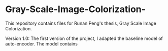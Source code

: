# Gray-Scale-Image-Colorization-
This repository contains files for Runan Peng's thesis, Gray Scale Image Colorization.

Version 1.0:
The first version of the project, I adapted the baseline model of auto-encoder. The model contains 
